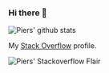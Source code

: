 ### Hi there 👋

![Piers' github stats](https://github-readme-stats.vercel.app/api?username=piersmyers&theme=dark&show_icons=true)

<!-- ![Piers' github most used languages](https://github-readme-stats.vercel.app/api/top-langs/?username=piersmyers&theme=dark) -->

My [Stack Overflow](https://stackoverflow.com/users/275751/piers-myers) profile.

![Piers' Stackoverflow Flair](https://stackoverflow.com/users/flair/275751.png?theme=dark)

<!--
**piersmyers/piersmyers** is a ✨ _special_ ✨ repository because its `README.md` (this file) appears on your GitHub profile.

Here are some ideas to get you started:

- 🔭 I’m currently working on ...
- 🌱 I’m currently learning ...
- 👯 I’m looking to collaborate on ...
- 🤔 I’m looking for help with ...
- 💬 Ask me about ...
- 📫 How to reach me: ...
- 😄 Pronouns: ...
- ⚡ Fun fact: ...
-->
